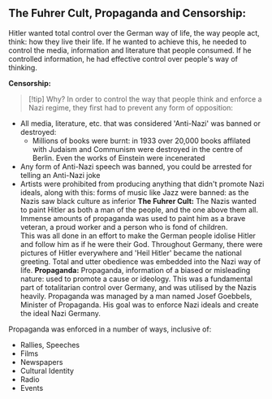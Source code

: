 ## The Fuhrer Cult, Propaganda and Censorship: 
Hitler wanted total control over the German way of life, the way people act, think: how they live their life. If he wanted to achieve this, he needed to control the media, information and literature that people consumed. If he controlled information, he had effective control over people's way of thinking. 

**Censorship:**
>[!tip] Why? 
>In order to control the way that people think and enforce a Nazi regime, they first had to prevent any form of opposition: 

- All media, literature, etc. that was considered 'Anti-Nazi' was banned or destroyed: 
	 - Millions of books were burnt: in 1933 over 20,000 books affilated with Judaism and Communism were destroyed in the centre of Berlin. Even the works of Einstein were incenerated
- Any form of Anti-Nazi speech was banned, you could be arrested for telling an Anti-Nazi joke 
- Artists were prohibited from producing anything that didn't promote Nazi ideals, along with this: forms of music like Jazz were banned: as the Nazis saw black culture as inferior 
**The Fuhrer Cult:**
The Nazis wanted to paint Hitler as both a man of the people, and the one above them all. Immense amounts of propaganda was used to paint him as a brave veteran, a proud worker and a person who is fond of children. 	
This was all done in an effort to make the German people idolise Hitler and follow him as if he were their God. 
Throughout Germany, there were pictures of Hitler everywhere and 'Heil Hitler' became the national greeting. Total and utter obedience was embedded into the Nazi way of life.
**Propaganda:** 
Propaganda, information of a biased or misleading nature: used to promote a cause or ideology. This was a fundamental part of totalitarian control over Germany, and was utilised by the Nazis heavily. 
Propaganda was managed by a man named Josef Goebbels, Minister of Propaganda. His goal was to enforce Nazi ideals and create the ideal Nazi Germany. 

Propaganda was enforced in a number of ways, inclusive of: 
- Rallies, Speeches 
- Films 
- Newspapers
- Cultural Identity 
- Radio 
- Events
